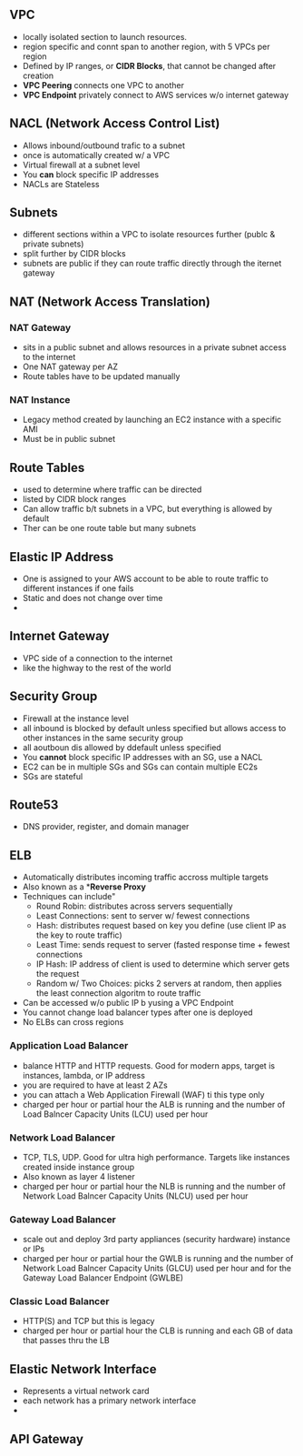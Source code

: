 ## VPC
- locally isolated section to launch resources.
- region specific and connt span to another region, with 5 VPCs per region
- Defined by IP ranges, or **CIDR Blocks**, that cannot be changed after creation
- **VPC Peering** connects one VPC to another
- **VPC Endpoint** privately connect to AWS services w/o internet gateway

## NACL (Network Access Control List)
- Allows inbound/outbound trafic to a subnet
- once is automatically created w/ a VPC
- Virtual firewall at a subnet level
- You **can** block specific IP addresses
- NACLs are Stateless

## Subnets
- different sections within a VPC to isolate resources further (publc & private subnets)
- split further by CIDR blocks
- subnets are public if they can route traffic directly through the iternet gateway

## NAT (Network Access Translation)
### NAT Gateway
- sits in a public subnet and allows resources in a private subnet access to the internet
- One NAT gateway per AZ
- Route tables have to be updated manually

### NAT Instance
- Legacy method created by launching an EC2 instance with a specific AMI
- Must be in public subnet

## Route Tables
- used to determine where traffic can be directed
- listed by CIDR block ranges
- Can allow traffic b/t subnets in a VPC, but everything is allowed by default
- Ther can be one route table but many subnets

## Elastic IP Address
- One is assigned to your AWS account to be able to route traffic to different instances if one fails
- Static and does not change over time
- 
## Internet Gateway
- VPC side of a connection to the internet
- like the highway to the rest of the world

## Security Group
- Firewall at the instance level
- all inbound is blocked by default unless specified but allows access to other instances in the same security group
- all aoutboun dis allowed by ddefault unless specified
- You **cannot** block specific IP addresses with an SG, use a NACL
- EC2 can be in multiple SGs and SGs can contain multiple EC2s 
- SGs are stateful

## Route53
- DNS provider, register, and domain manager

## ELB
- Automatically distributes incoming traffic accross multiple targets
- Also known as a ***Reverse Proxy**
- Techniques can include"
    - Round Robin: distributes across servers sequentially
    - Least Connections: sent to server w/ fewest connections 
    - Hash: distributes request based on key you define (use client IP as the key to route traffic)
    - Least Time: sends request to server (fasted response time + fewest connections
    - IP Hash: IP address of client is used to determine which server gets the request
    - Random w/ Two Choices: picks 2 servers at random, then applies the least connection algoritm to route traffic
- Can be accessed w/o public IP b yusing a VPC Endpoint
- You cannot change load balancer types after one is deployed
- No ELBs can cross regions
### Application Load Balancer
- balance HTTP and HTTP requests. Good for modern apps, target is instances, lambda, or IP address
- you are required to have at least 2 AZs
- you can attach a Web Application Firewall (WAF) ti this type only
- charged per hour or partial hour the ALB is running and the number of Load Balncer Capacity Units (LCU) used per hour
### Network Load Balancer
- TCP, TLS, UDP. Good for ultra high performance. Targets like instances created inside instance group
- Also known as layer 4 listener
- charged per hour or partial hour the NLB is running and the number of Network Load Balncer Capacity Units (NLCU) used per hour
### Gateway Load Balancer
- scale out and deploy 3rd party appliances (security hardware) instance or IPs
- charged per hour or partial hour the GWLB is running and the number of Network Load Balncer Capacity Units (GLCU) used per hour and for the Gateway Load Balancer Endpoint (GWLBE)
### Classic Load Balancer
- HTTP(S) and TCP but this is legacy
- charged per hour or partial hour the CLB is running and each GB of data that passes thru the LB

## Elastic Network Interface
- Represents a virtual network card
- each network has a primary network interface
- 

## API Gateway
